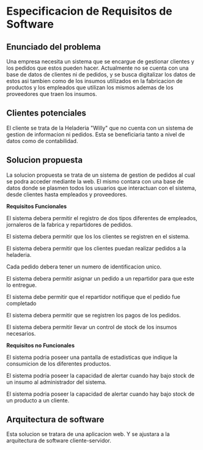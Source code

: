 # Especificacion de Requisitos de Software

## Enunciado del problema

Una empresa necesita un sistema que se encargue de gestionar clientes y los pedidos que estos pueden hacer. Actualmente no se cuenta con una base de datos de clientes ni de pedidos, y se busca digitalizar los datos de estos asi tambien como de los insumos utilizados en la fabricacion de productos y los empleados que utilizan los mismos ademas de los proveedores que traen los insumos.

## Clientes potenciales

El cliente se trata de la Heladeria "Willy" que no cuenta con un sistema de gestion de informacion ni pedidos. Esta se beneficiaria tanto a nivel de datos como de contabilidad.

## Solucion propuesta

La solucion propuesta se trata de un sistema de gestion de pedidos al cual se podra acceder mediante la web. El mismo contara con una base de datos donde se plasmen todos los usuarios que interactuan con el sistema, desde clientes hasta empleados y proveedores.

**Requisitos Funcionales**

El sistema debera permitir el registro de dos tipos diferentes de empleados, jornaleros de la fabrica y repartidores de pedidos.

El sistema debera permitir que los los clientes se registren en el sistema.

El sistema debera permitir que los clientes puedan realizar pedidos a la heladeria.

Cada pedido debera tener un numero de identificacion unico.

El sistema debera permitir asignar un pedido a un repartidor para que este lo entregue.

El sistema debe permitir que el repartidor notifique que el pedido fue completado

El sistema debera permitir que se registren los pagos de los pedidos.

El sistema debera permitir llevar un control de stock de los insumos necesarios.


**Requisitos no Funcionales**

El sistema podria poseer una pantalla de estadisticas que indique la consumicion de los diferentes productos.

El sistema podria poseer la capacidad de alertar cuando hay bajo stock de un insumo al administrador del sistema.

El sistema podria poseer la capacidad de alertar cuando hay bajo stock de un producto a un cliente.

## Arquitectura de software

Esta solucion se tratara de una aplicacion web. Y se ajustara a la arquitectura de software cliente-servidor.